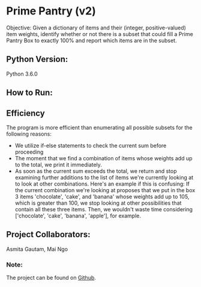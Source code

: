 # Prime Pantry (v2)

Objective: Given a dictionary of items and their (integer, positive-valued) item weights, identify whether or not there is a subset that could fill a Prime Pantry Box to exactly 100% and report which items are in the subset.

## Python Version: 
Python 3.6.0

## How to Run:

## Efficiency
The program is more efficient than enumerating all possible subsets for the following reasons: 
- We utilize if-else statements to check the current sum before proceeding
- The moment that we find a combination of items whose weights add up to the total, we print it immediately.
- As soon as the current sum exceeds the total, we return and stop examining further additions to the list of items we're currently looking at to look at other combinations. Here's an example if this is confusing: If the current combination we're looking at proposes that we put in the box 3 items 'chocolate', 'cake', and 'banana' whose weights add up to 105, which is greater than 100, we stop looking at other possibilities that contain all these three items. Then, we wouldn't waste time considering ['chocolate', 'cake', 'banana', 'apple'], for example. 

## Project Collaborators:
Asmita Gautam, Mai Ngo

### Note:
The project can be found on [Github](https://github.com/crystallistic/Prime-Pantry).
